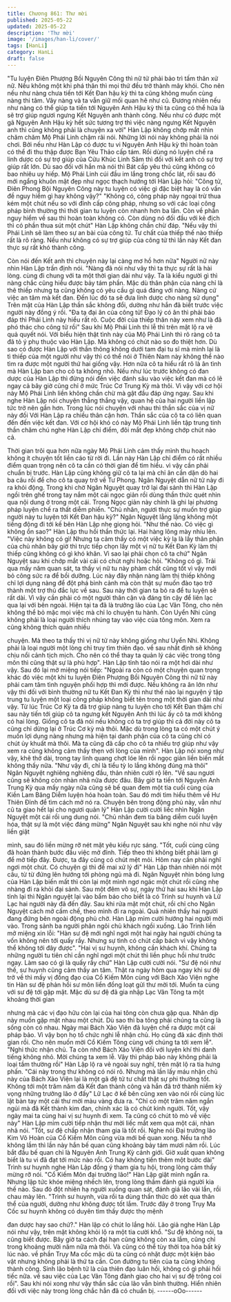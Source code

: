 ```yaml
---
title: Chương 861: Thư mời
published: 2025-05-22
updated: 2025-05-22
description: 'Thư mời'
image: '/images/han-li/cover/'
tags: [HanLi]
category: HanLi
draft: false
---
```


"Tu luyện Điên Phượng Bồi Nguyên Công thì nữ tử phải bảo trì
tấm thân xử nữ. Nếu không một khi phá thân thì mọi thứ đều trở
thành mây khói. Cho nên nếu như nàng chưa tiến tới Kết Đan hậu
kỳ thì ta cũng không muốn cùng nàng thi tâm. Vây nàng và ta vẫn
giữ mối quan hê như cũ. Đương nhiên nếu như nàng có thể giúp
ta tiến tới Nguyên Anh Hậu kỳ thì ta cũng có thể hứa là sẽ trợ giúp
ngươi ngưng Kết Nguyên anh thành công. Nếu như có được một
gã Nguyên Anh Hậu kỳ hết sức tương trợ thì việc nàng ngưng Kết
Nguyên anh thì cũng không phải là chuyện xa vời" Hàn Lập không
chớp mắt nhìn chăm chăm Mộ Phái Linh chậm rãi nói.
Những lời nói này không phải là nói chơi. Bởi nếu như Hàn Lập
có được tu vi Nguyên Anh Hậu kỳ thì hoàn toàn có thể đi thu thập
được Bạn Yêu Thảo cấp tám. Rồi dùng nó luyện chế ra linh dược
có sự trợ giúp của Cửu Khúc Linh Sâm thì đối với kết anh có sự
trợ giúp rất lớn. Dù sao đối với hắn mà nói thì Bát cấp yêu thú
cũng không có bao nhiêu uy hiếp.
Mộ Phái Linh cúi đầu im lắng trong chốc lát, rồi sau đó mới ngẩng
khuôn mặt đẹp như ngọc thạch hướng tới Hàn Lập hỏi:
"Công tử, Điên Phong Bội Nguyên Công này tu luyện có việc gì
đặc biệt hay là có vấn đề nguy hiểm gì hay không vậy?"
"Không có, công pháp này ngoại trừ thua kém một chút nếu so với
đỉnh cấp công pháp, nhưng so với các loại công pháp bình thường
thì thời gian tu luyện còn nhanh hơn ba lần. Còn về phần nguy
hiểm về sau thì hoàn toàn không có. Còn dùng nó đối đầu với kẻ
địch thì có phần thua sút một chút" Hàn Lập không chần chừ đáp.
"Nếu vậy thì Phái Linh sẽ làm theo sự an bài của công tử. Tư chất
của thiếp thế nào thiếp rất là rõ ràng. Nếu như không có sự trợ
giúp của công tử thì lần này Kết đan thực sự rất khó thành công.

Còn nói đến Kết anh thì chuyện này lại càng mơ hồ hơn nữa"
Người nữ này nhìn Hàn Lập trấn định nói.
"Nàng đã nói như vây thì ta thực sự rất là hài lòng. cùng đi chung
với ta một thời gian dài như vậy. Ta là kiểu người gì thì nàng chắc
cũng hiểu được bảy tám phần. Mặc dù thân phận của nàng chỉ là
thê thiếp nhưng ta cũng không có yêu cầu gì quá đáng với nàng.
Nàng cứ việc an tâm mà kết đan. Đến lúc đó ta sẽ đưa linh dược
cho nàng sử dụng" Trên mặt của Hàn Lập thần sắc không đổi,
dường như hắn đã biết trước việc người này đồng ý rồi.
"Đa tạ đại ân của công tử! Đạo lý có ân thì phải báo đáp thì Phái
Linh này hiểu rất rõ. Cuộc đời của thiếp thân này xem như là đã
phó thác cho công tử rồi" Sau khi Mộ Phái Linh thi lễ thì trên mặt
lộ ra vẻ quả quyết nói.
Với biểu hiện thật tình này của Mộ Phái Linh thì rõ ràng cô ta đã
tỏ ý phụ thuộc vào Hàn Lập. Mà không có chút nào so đo thiệt
hơn.
Dù sao có được Hàn Lập với thần thông không dưới tam đại tu sĩ
mà mình lại là tì thiếp của một người như vậy thì có thể nói ở
Thiên Nam này không thể nào tìm ra được một người thứ hai
giống vậy.
Hơn nữa cô ta hiểu rất rõ là ân tình mà Hàn Lập ban cho cô ta
không nhỏ. Nếu như lúc trước không có đan dược của Hàn Lập
thì đừng nói đến việc đánh sâu vào việc kết đan mà có lẽ ngay cả
bây giờ cũng chỉ ở mức Trúc Cơ Trung Kỳ mà thôi. Vì vậy với cơ
hội này Mộ Phái Linh liền không chần chừ mà gật đầu đáp ứng
ngay.
Sau khi nghe Hàn Lập nói chuyện thẳng thắng vậy, quan hệ của
hai người liền lập tức trở nên gần hơn. Trong lúc nói chuyện với
nhau thì thần sắc của vị nữ này đối Với Hàn Lập ra chiều thân
cận hơn. Thần sắc của cô ta có liên quan đến đến việc kết đan.
Với cơ hội khó có này Mộ Phái Linh liền tập trung tinh thần chăm
chú nghe Hàn Lập chỉ điểm, đôi mắt đẹp không chớp chút nào cả.

Thời gian trôi qua hơn nữa ngày Mộ Phái Linh cảm thấy mình thu
hoạch không ít chuyện tốt liền cáo từ rời đi. Lần này Hàn Lập chỉ
điểm có rất nhiều điểm quan trọng nên cô ta cần có thời gian để
tìm hiểu. vì vậy cần phải chuẩn bị trước.
Hàn Lập cũng không giữ cô ta lại mà chỉ ân cần dặn dò hai ba
câu rồi để cho cô ta quay trở về Tư Phong.
Ngân Nguyệt dẫn nữ tử này đi ra khỏi động.
Trong khi chờ Ngân Nguyệt quay trở lại đại sảnh thì Hàn Lập ngồi
trên ghế trong tay nắm một cái ngọc giản rồi dùng thần thức quét
nhìn qua nội dung ở trong một cái.
Trong Ngọc giản này chính là ghi lại phương pháp luyện chế ra
thất diễm phiến.
"Chủ nhân, ngươi thực sự muốn trợ giúp người này tu luyện tới
Kết Đan hậu kỳ?" Ngân Nguyệt lẳng lặng không một tiếng động đi
tới kế bên Hàn Lập nhẹ giọng hỏi.
"Như thế nào. Có việc gì không ổn sao?" Hàn Lập thu hồi thần
thức lại. Hai hàng lông mày nhíu lên.
"Việc này không có gì! Nhưng ta cảm thấy có một việc kỳ lạ là lấy
thân phận của chủ nhân bây giờ thì trực tiếp chọn lấy một vị nữ tu
Kết Đan Kỳ làm thị thiếp cũng không có gì khó khăn. Vì sao lại
phải chọn cô ta chứ" Ngân Nguyệt sau khi chớp mắt vài cái có
chút nghi hoặc hỏi.
"Không có gì. Trải qua mấy năm quan sát, ta thấy vị nữ tu này
phàm chất cũng tốt vì vậy mới bỏ công sức ra để bồi dưỡng. Lúc
này đây nhận nàng làm thị thiếp không chỉ lợi dụng nàng để đột
phá bình cảnh mà còn thật sự muốn đào tạo trở thành một trợ thủ
đắc lực về sau. Sau này thời gian ta bỏ ra để tu luyện sẽ rất dài.
Vì vậy cần phải có một người thân cận và đáng tin cậy để liên lạc
qua lại với bên ngoài. Hiện tại ta đã là trưởng lão của Lạc Vân
Tông, cho nên không thể bỏ mặc mọi việc mà chỉ lo chuyện tu
hành. Còn Uyển Nhi cũng không phải là loại người thích nhúng
tay vào việc của tông môn. Xem ra cũng không thích quản nhiều

chuyện. Mà theo ta thấy thì vị nữ tử này không giống như Uyển
Nhi. Không phải là loại người một lòng chỉ truy tìm thiên đạo. về
sau nhất định sẽ không chịu nổi cảnh tịch mịch. Cho nên có thể
thay ta quản lý các việc trong tông môn thì cũng thật sự là phù
hợp".
Hàn Lập tỉnh táo nói ra một hơi dài như vậy. Sau đó lại mở miệng
nói tiếp:
"Ngoài ra còn có một chuyện quan trọng khác đó việc một khi tu
luyện Điên Phượng Bồi Nguyên Công thì nữ tử này phải cam tâm
tình nguyện phối hợp thì mới được. Nếu không ra ân lớn như vậy
thì đối với bình thường nữ tu Kết Đan Kỳ thì như thế nào lại
nguyện ý tập trung tu luyện một loại công pháp không biết tên
trong một thời gian dài như vậy. Từ lúc Trúc Cơ Kỳ ta đã trợ giúp
nàng tu luyện cho tới Kết Đan thậm chí sau này tiến tới giúp cô ta
ngưng kết Nguyên Anh thì lúc ấy cô ta mới không có hai lòng.
Giống cô ta đã nói nếu không có ta trợ giúp thì cả đời này cô ta
cũng chỉ dừng lại ở Trúc Cơ kỳ mà thôi. Mặc dù trong lòng ta có
một chút ý muốn lợi dụng nàng nhưng mà hiện tại danh phận của
cô ta cũng chỉ có chút ủy khuất mà thôi. Mà ta cũng đã cấp cho cô
ta nhiều trợ giúp như vậy xem ra cũng không cảm thấy thẹn với
lòng của mình".
Hàn Lập nói xong như vậy, khẽ thở dài, trong tay linh quang chợt
lóe lên rồi ngọc giản liền biến mất không thấy nữa.
"Như vậy đi, chỉ là tiểu tỳ lo lắng không đúng mà thôi" Ngân
Nguyệt nghiêng nghiêng đầu, thản nhiên cười rộ lên.
"Về sau ngươi cũng sẽ không còn nhàn nhã nữa được đâu. Bây
giờ ta tiến tới Nguyên Anh Trung Kỳ qua mấy ngày nữa cũng sẽ
bế quan đem một tia cuối cùng của Kiền Lam Băng Diễm luyện
hóa hoàn toàn. Sau đó mới tìm hiểu thêm về Hư Thiên Đỉnh để
tìm cách mở nó ra. Chuyện bên trong động phủ này, vẫn như cũ
ta giao hết lại cho ngươi quản lý" Hàn Lập cười cười liếc nhìn
Ngân Nguyệt một cái rồi ung dung nói.
"Chủ nhân đem tia băng diễm cuối luyện hóa, thật sự là một việc
đáng mừng" Ngân Nguyệt sau khi nghe nói như vậy liền giật

mình, sau đó liền mừng rỡ nét mặt yêu kiều rực sáng.
"Tốt, cuối cùng cũng đã hoàn thành bước đầu việc mở đỉnh. Tiếp
theo thì không biết phải làm gì để mở tiếp đây. Được, ta đây cũng
có chút mệt mỏi. Hôm nay cần phải nghĩ ngơi một chút. Có
chuyện gì thì để mai xử lý đi" Hàn Lập thản nhiên nói một câu, từ
từ đứng lên hướng tới phòng ngủ mà đi.
Ngân Nguyệt nhìn bóng lưng của Hàn Lập biến mất thì còn lại
một mình ngơ ngác một chút rồi cũng nhẹ nhàng đi ra khỏi đại
sảnh.
Sau một đêm vô sự, ngày thứ hai sau khi Hàn Lập tỉnh lại thì
Ngân nguyệt lại vào bẩm báo cho biết là có Trình sư huynh và Lữ
Lạc hai người này đã đến đây.
Sau khi rửa mặt một chút, rồi chỉ cho Ngân Nguyệt cách mở cấm
chế, theo mình đi ra ngoài.
Quả nhiên thấy hai người đang đứng bên ngoài động phủ chờ.
Hàn Lập mỉm cười hướng hai người mời vào. Trong sảnh ba
người phân ngôi chủ khách ngồi xuống. Lão Trình liền mở miệng
xin lỗi:
"Hàn sư đệ mới nghĩ ngơi một hai ngày hai người chúng ta vốn
không nên tới quấy rầy. Nhưng sự tình có chút cấp bách vì vậy
không thể không tới đây được".
"Hai vị sư huynh, không cần khách khí. Chúng ta những người tu
tiên chỉ cần nghĩ ngơi một chút thì liền phục hồi như trước ngay.
Làm sao có gì là quấy rầy chứ"
Hàn Lập cười cười nói.
"Sư đệ nói như thế, sư huynh cũng cảm thấy an tâm. Thật ra ngày
hôm qua ngay khi sư đệ trở về thì mấy vị đồng đạo của Cổ Kiếm
Môn cùng với Bách Xảo Viện nghe tin Hàn sư đệ phản hồi sư môn
liền đồng loạt gửi thư mời tới. Muốn ta cùng với sư đệ tới gặp mặt.
Mặc dù sư đệ đã gia nhập Lạc Vân Tông ta một khoảng thời gian

nhưng mà các vị đạo hữu còn lại của hai tông còn chưa gặp qua.
Nhân dịp này muốn gặp mặt nhau một chút. Dù sao thì ba tông
phái chúng ta cũng là sống còn có nhau. Ngày mai Bách Xảo Viện
đã luyện chế ra được một cái pháp bảo. Vì vậy bọn họ tổ chức
nghi lễ nhận chủ. Họ cũng đã xác định thời gian rồi. Cho nên
muốn mời Cổ Kiếm Tông cùng với chúng ta tới xem lễ".
"Nghi thức nhận chủ. Ta còn nhớ Bách Xảo Viện đối với luyện khí
thì danh tiếng không nhỏ. Mời chúng ta xem lễ. Vậy thì pháp bảo
này không phải là loại tầm thường rồi" Hàn Lập lộ ra vẻ ngoài suy
nghĩ, trên mặt lộ ra tia hưng phấn.
"Cái này trong thư không có nói rõ. Nhưng mà lần lấy máu nhận
chủ này của Bách Xảo Viện lại là một gã đệ tử tư chất thật sự phi
thường tốt. Không tới một trăm năm đã Kết đan thành công và
hắn đã trở thành niềm kỳ vọng những trưởng lão ở đấy" Lữ Lạc ở
kế bên cũng xen vào nói rồi cùng lúc lật bàn tay một cái thư mời
màu vàng đưa ra.
"Chỉ có một trăm năm ngắn ngủi mà đã Kết thành kim đan, chính
xác là có chút kinh người. Tốt, vậy ngày mai ta cùng hai vị sư
huynh đi xem. Ta cũng có chút tò mò về việc này" Hàn Lập mỉm
cười tiếp nhận thư mời liếc mắt xem qua một cái, nhàn nhã nói.
"Tốt, sư đệ chấp nhận tham gia là tốt rồi. Nghe nói Đại trưởng lão
Kim Võ Hoàn của Cổ Kiếm Môn cũng vừa mới bế quan xong. Nếu
ta nhớ không lầm thì lần này hắn bế quan cũng khoảng bảy tám
mươi năm rồi. Lúc bắt đầu bế quan chỉ là Nguyên Anh Trung Kỳ
cảnh giới. Giờ xuất quan không biết là tu vi đã đạt tới mức nào rồi.
Có hay không tiến thêm một bước dài" Trình sư huynh nghe Hàn
Lập đồng ý tham gia tụ hội, trong lòng cảm thấy mừng rỡ nói.
"Cổ Kiếm Môn đại trưởng lão!" Hàn Lập giật mình ngẩn ra. Nhưng
lập tức khóe miệng nhếch lên, trong lòng thầm đánh giá người kia
thế nào. Sau đó đột nhiên hạ người xuống quan sát, đánh giá lão
vài lần, rồi chau mày lên.
"Trình sư huynh, vừa rồi ta dùng thần thức dò xét qua thân thể
của người, dường như không được tốt lắm. Trước đây ở trong
Trụy Ma Cốc sư huynh không có duyên tìm thấy được thọ mệnh

đan dược hay sao chứ?." Hàn lập có chút lo lắng hỏi.
Lão giả nghe Hàn Lập nói như vậy, trên mặt không khỏi lộ ra một
tia cười khổ.
"Sư đệ không nói, ta cũng biết được. Bây giờ ta cách đại hạn
cũng không còn xa lắm, cũng chỉ trong khoảng mười năm nữa mà
thôi. Và cũng có thể tùy thời tọa hóa bất kỳ lúc nào. về phần Trụy
Ma cốc mặc dù ta cũng có nhặt được một kiện bảo vật nhưng
không phải là thứ ta cần. Con đường tu tiên của ta cũng không
thành công. Sinh lão bệnh tử là của thiên đạo luân hồi, không có
gì phải hối tiếc nữa. về sau việc của Lạc Vân Tông đành giao cho
hai vị sư đệ trông coi rồi".
Sau khi nói xong như vậy thần sắc của lão vẫn bình thường. Hiển
nhiên đối với việc này trong lòng chắc hẳn đã có chuẩn bị.
------oOo------
